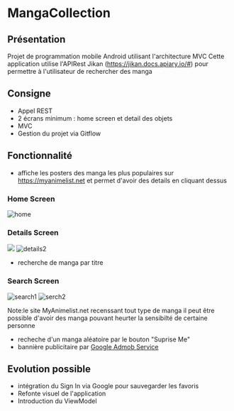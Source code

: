 # MangaCollection

## Présentation
Projet de programmation mobile Android utilisant l'architecture MVC 
Cette application utilise l'APIRest Jikan (https://jikan.docs.apiary.io/#) pour permettre à l'utilisateur de rechercher des manga 


## Consigne 
- Appel REST
- 2 écrans minimum  : home screen et detail des objets
- MVC
- Gestion du projet via Gitflow

## Fonctionnalité 

- affiche les posters des manga les plus populaires sur https://myanimelist.net et permet d'avoir des details en cliquant dessus

### Home Screen
<img src="img_demo/home.png" alt="home">

### Details Screen

<img src="img_demo/details_1.png" atl="details1"> <img src="img_demo/details_2.png" alt="details2">

- recherche de manga par titre

### Search Screen
<img src="img_demo/search_1.png" alt="search1"> <img src="img_demo/search_2.png" alt="serch2">

Note:le site MyAnimelist.net recenssant tout type de manga il peut être possible d'avoir des manga pouvant heurter la sensibilté
de certaine personne

- recheche d'un manga aléatoire par le bouton "Suprise Me"
- bannière publicitaire par [Google Admob Service](https://www.google.com/admob/)

## Evolution possible
- intégration du Sign In via Google pour sauvegarder les favoris
- Refonte visuel de l'application
- Introduction du ViewModel

